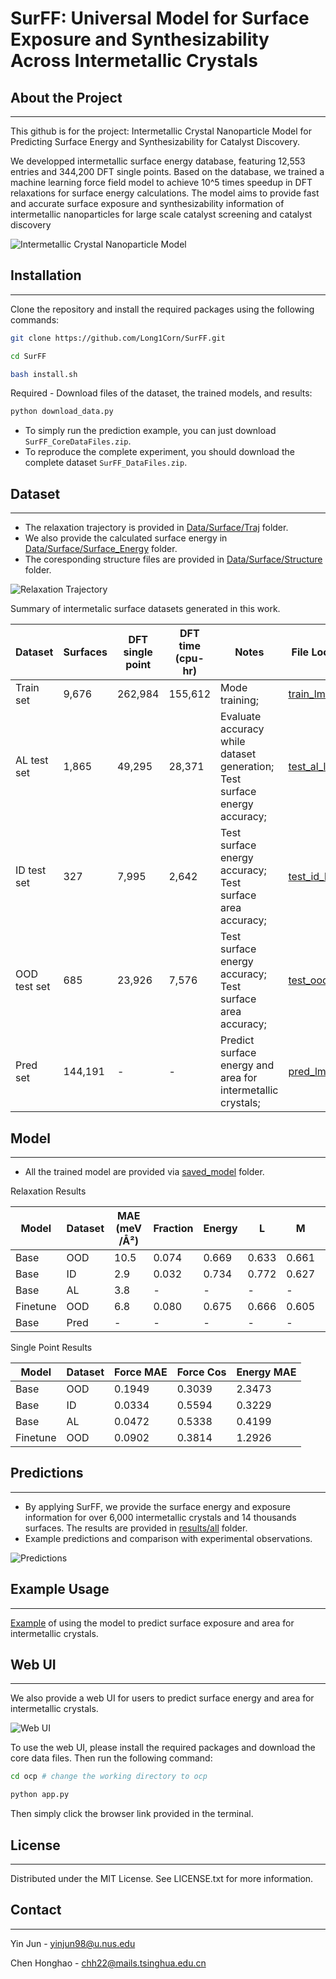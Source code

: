 # SurFF: Universal Model for Surface Exposure and Synthesizability Across Intermetallic Crystals

## About the Project 

-----------------

This github is for the project: Intermetallic Crystal Nanoparticle Model for 
Predicting Surface Energy and Synthesizability for Catalyst Discovery.

We developped intermetallic surface energy database, featuring 12,553 entries and 344,200 DFT 
single points. Based on 
the database, we trained a machine learning force field model to achieve 10^5 times speedup in 
DFT relaxations for surface energy calculations.
The model aims to provide fast and accurate surface exposure and synthesizability information 
of intermetallic nanoparticles for large scale catalyst screening and catalyst discovery


![Intermetallic Crystal Nanoparticle Model](img/Picture1.png)


## Installation

------------

Clone the repository and install the required packages using the following commands:
```bash
git clone https://github.com/Long1Corn/SurFF.git

cd SurFF

bash install.sh
```

Required - Download files of the dataset, the trained models, and results:
```bash
python download_data.py
```
- To simply run the prediction example, you can just download `SurFF_CoreDataFiles.zip`.
- To reproduce the complete experiment, you should download the complete dataset `SurFF_DataFiles.zip`.

## Dataset

--------------------
- The relaxation trajectory is provided in [Data/Surface/Traj](Data/Surface/Traj) folder.
- We also provide the calculated surface energy in [Data/Surface/Surface_Energy](Data/Surface/Surface_Energy) folder.
- The coresponding structure files are provided in [Data/Surface/Structure](Data/Surface/Structure) folder.


![Relaxation Trajectory](img/Picture3.png)


Summary of intermetalic surface datasets generated in this work.

| Dataset      | Surfaces | DFT single point | DFT time (cpu-hr) | Notes                                                                     | File Location                      |                                                             
|--------------|----------|------------------|-------------------|---------------------------------------------------------------------------|------------------------------------|
| Train set    | 9,676    | 262,984          | 155,612           | Mode training;                                                            | [train_lmdb](ocp/data/train)       |
| AL test set  | 1,865    | 49,295           | 28,371            | Evaluate accuracy while dataset generation; Test surface energy accuracy; | [test_al_lmdb](ocp/data/test/al)   |
| ID test set  | 327      | 7,995            | 2,642             | Test surface energy accuracy; Test surface area accuracy;                 | [test_id_lmdb](ocp/data/test/id)   |
| OOD test set | 685      | 23,926           | 7,576             | Test surface energy accuracy; Test surface area accuracy;                 | [test_ood_lmdb](ocp/data/test/ood) |
| Pred set     | 144,191  | -                | -                 | Predict surface energy and area for intermetallic crystals;               | [pred_lmdb](ocp/data/relax/all)    |


## Model

-------------------
- All the trained model are provided via [saved_model](Data/saved_model) folder.

Relaxation Results

| Model    | Dataset | MAE (meV/Å²) | Fraction | Energy | L    | M    | H    | Top3 | Top5 | GPU Time (hr) |
|----------|---------|--------------|----------|--------|------|------|------|------|------|---------------|
| Base     | OOD     | 10.5         | 0.074    | 0.669  | 0.633| 0.661| 0.744| 0.666| 0.810| 0.27          |
| Base     | ID      | 2.9          | 0.032    | 0.734  | 0.772| 0.627| 0.803| 0.800| 0.810| 0.12          |
| Base     | AL      | 3.8          | -        | -      | -    | -    | -    | -    | -    | 0.69          |
| Finetune | OOD     | 6.8          | 0.080    | 0.675  | 0.666| 0.605| 0.744| 0.700| 0.820| 0.26          |
| Base     | Pred    | -            | -        | -      | -    | -    | -    | -    | -    | 115           |


Single Point Results

| Model    | Dataset | Force MAE | Force Cos | Energy MAE |
|----------|---------|-----------|-----------|------------|
| Base     | OOD     | 0.1949    | 0.3039    | 2.3473     |
| Base     | ID      | 0.0334    | 0.5594    | 0.3229     |
| Base     | AL      | 0.0472    | 0.5338    | 0.4199     |
| Finetune | OOD     | 0.0902    | 0.3814    | 1.2926     |



## Predictions

----------------------------
- By applying SurFF, we provide the surface energy and exposure information for over 6,000 intermetallic crystals and 14 thousands surfaces.
The results are provided in [results/all](results/all) folder.
- Example predictions and comparison with experimental observations.

![Predictions](img/Picture2.png)

## Example Usage

----------------------------
[Example](Example_Usage.ipynb) of using the model to predict surface exposure and area for intermetallic crystals.

## Web UI

---------------------------
We also provide a web UI for users to predict surface energy and area for intermetallic crystals.

![Web UI](img/Picture4.png)

To use the web UI, please install the required packages and download the core data files.
Then run the following command:
```bash
cd ocp # change the working directory to ocp

python app.py
```
Then simply click the browser link provided in the terminal.

## License

----------------------------
Distributed under the MIT License. See LICENSE.txt for more information.

## Contact

----------------------------
Yin Jun - yinjun98@u.nus.edu

Chen Honghao - chh22@mails.tsinghua.edu.cn
